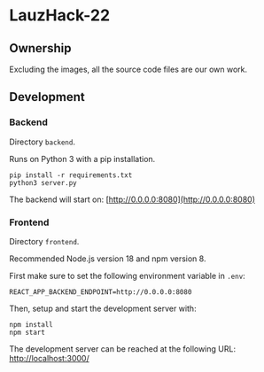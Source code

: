 # LauzHack-22

## Ownership

Excluding the images, all the source code files are our own work.

## Development

### Backend

Directory `backend`.

Runs on Python 3 with a pip installation.

```
pip install -r requirements.txt
python3 server.py
```

The backend will start on: [http://0.0.0.0:8080](http://0.0.0.0:8080)

### Frontend

Directory `frontend`.

Recommended Node.js version 18 and npm version 8.

First make sure to set the following environment variable in `.env`:

```
REACT_APP_BACKEND_ENDPOINT=http://0.0.0.0:8080
```

Then, setup and start the development server with:

```
npm install
npm start
```

The development server can be reached at the following URL: [http://localhost:3000/](http://localhost:3000/)
